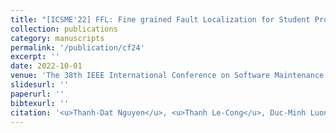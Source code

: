 ```yaml
---
title: "[ICSME'22] FFL: Fine grained Fault Localization for Student Programs via Syntactic and Semantic Reasoning."
collection: publications
category: manuscripts
permalink: '/publication/cf24'
excerpt: ''
date: 2022-10-01
venue: 'The 38th IEEE International Conference on Software Maintenance and Evolution (ICSME), Research Track'
slidesurl: ''
paperurl: ''
bibtexurl: ''
citation: '<u>Thanh-Dat Nguyen</u>, <u>Thanh Le-Cong</u>, Duc-Minh Luong, Van-Hai Duong, <u>Xuan-Bach D. Le</u>, David Lo and Quyet-Thang Huynh'
---
```

